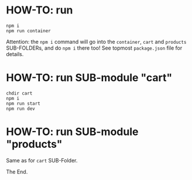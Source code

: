 # HOW-TO: run

```
npm i
npm run container
```

Attention: the `npm i` command will go into the `container`, `cart` and `products` SUB-FOLDERs, and do `npm i` there too!  See topmost `package.json` file for details.

# HOW-TO: run SUB-module "cart"

```
chdir cart
npm i
npm run start
npm run dev
```

# HOW-TO: run SUB-module "products"

Same as for `cart` SUB-Folder.

The End.